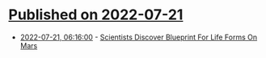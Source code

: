# [Published on 2022-07-21](index.md)

* [2022-07-21, 06:16:00](https://soylentnews.org/article.pl?sid=22/07/20/1124252&from=rss) - [Scientists Discover Blueprint For Life Forms On Mars](https://soylentnews.org/article.pl?sid=22/07/20/1124252&from=rss)
